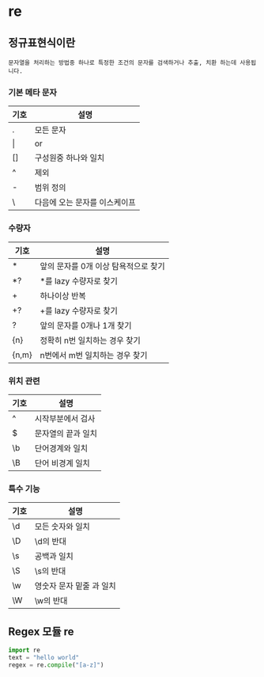 # re

## 정규표현식이란
```
문자열을 처리하는 방법중 하나로 특정한 조건의 문자를 검색하거나 추출, 치환 하는데 사용됩니다.
```
### 기본 메타 문자
기호|설명
---|---
. | 모든 문자
\| | or
[] | 구성원중 하나와 일치
^ | 제외
\- | 범위 정의
\\ | 다음에 오는 문자를  이스케이프

### 수량자
기호|설명
---|---
\* | 앞의 문자를 0개 이상 탐욕적으로 찾기
\*? | *를 lazy 수량자로 찾기
\+ | 하나이상 반복
+? | +를 lazy 수량자로 찾기
? | 앞의 문자를 0개나 1개 찾기
{n} | 정확히 n번 일치하는 경우 찾기
{n,m} | n번에서 m번 일치하는 경우 찾기

### 위치 관련
기호 | 설명
---|---
^|시작부분에서 검사
$|문자열의 끝과 일치
\b|단어경계와 일치
\B|단어 비경계 일치

### 특수 기능
기호 | 설명
---|---
\d | 모든 숫자와 일치
\D | \d의 반대
\s | 공백과 일치
\S | \s의 반대
\w | 영숫자 문자 밑줄 과 일치
\W | \w의 반대

## Regex 모듈 re
```python
import re
text = "hello world"
regex = re.compile("[a-z]")
```